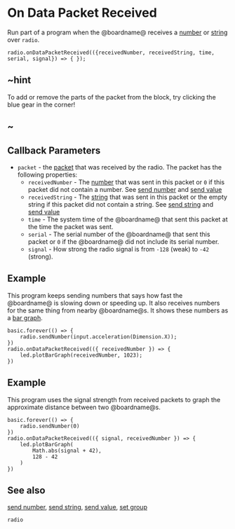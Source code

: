 # On Data Packet Received

Run part of a program when the @boardname@ receives a
[number](/types/number) or [string](/types/string) over ``radio``.


```sig
radio.onDataPacketReceived(({receivedNumber, receivedString, time, serial, signal}) => { });
```

## ~hint

To add or remove the parts of the packet from the block, try clicking the blue gear in the corner!

## ~

## Callback Parameters

* ``packet`` - the [packet](/reference/radio/packet) that was received by the radio. The packet has the following properties:
  * `receivedNumber` - The [number](/types/number) that was sent in this packet or `0` if this packet did not contain a number. See [send number](/reference/radio/send-number) and [send value](/reference/radio/send-value)
  * `receivedString` - The [string](/types/string) that was sent in this packet or the empty string if this packet did not contain a string. See [send string](/reference/radio/send-string) and [send value](/reference/radio/send-value)
  * `time` - The system time of the @boardname@ that sent this packet at the time the packet was sent.
  * `serial` - The serial number of the @boardname@ that sent this packet or `0` if the @boardname@ did not include its serial number.
  * `signal` - How strong the radio signal is from `-128` (weak) to `-42` (strong).

## Example

This program keeps sending numbers that says how fast the @boardname@ is
slowing down or speeding up.  It also receives numbers for the same
thing from nearby @boardname@s. It shows these numbers as a
[bar graph](/reference/led/plot-bar-graph).

```blocks
basic.forever(() => {
    radio.sendNumber(input.acceleration(Dimension.X));
})
radio.onDataPacketReceived(({ receivedNumber }) => {
    led.plotBarGraph(receivedNumber, 1023);
})
```

## Example

This program uses the signal strength from received packets to graph the
approximate distance between two @boardname@s.

```blocks
basic.forever(() => {
    radio.sendNumber(0)
})
radio.onDataPacketReceived(({ signal, receivedNumber }) => {
    led.plotBarGraph(
        Math.abs(signal + 42),
        128 - 42
    )
})
```

## See also

[send number](/reference/radio/send-number),
[send string](/reference/radio/send-string),
[send value](/reference/radio/send-value),
[set group](/reference/radio/set-group)

```package
radio
```